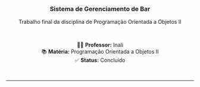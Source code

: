 <div align="center">

<h3 align="center">Sistema de Gerenciamento de Bar</h3>

<p align="center">Trabalho final da disciplina de Programação Orientada a Objetos II</p>

<br>

<p align="center">
  👨‍🏫 <strong>Professor:</strong> Inali <br>
  📚 <strong>Matéria:</strong> Programação Orientada a Objetos II <br>
  ✅ <strong>Status:</strong> Concluído
</p>

<br>
</div>

---
